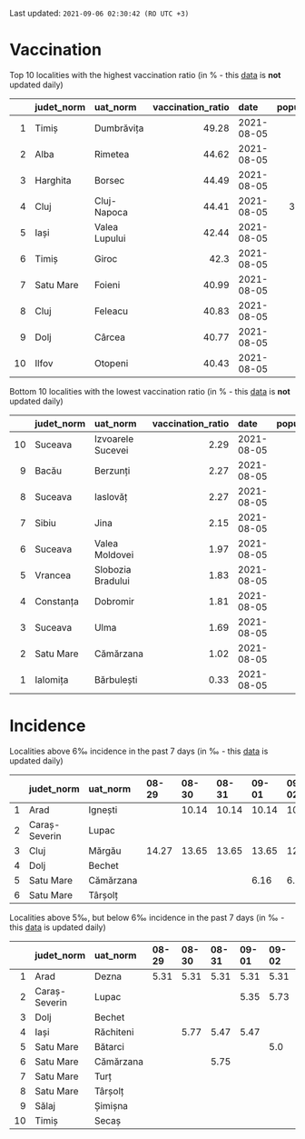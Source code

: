 Last updated: `2021-09-06 02:30:42 (RO UTC +3)`  
# Vaccination  
Top 10 localities with the highest vaccination ratio (in % - this [data](https://vaccinare-covid.gov.ro/situatia-vaccinarii-in-romania/) is **not** updated daily)  
  
|    | judet_norm   | uat_norm      |   vaccination_ratio | date       |   population |   dose_1 |
|---:|:-------------|:--------------|--------------------:|:-----------|-------------:|---------:|
|  1 | Timiș        | Dumbrăvița    |               49.28 | 2021-08-05 |        14668 |     7228 |
|  2 | Alba         | Rimetea       |               44.62 | 2021-08-05 |         1013 |      452 |
|  3 | Harghita     | Borsec        |               44.49 | 2021-08-05 |         2675 |     1190 |
|  4 | Cluj         | Cluj-Napoca   |               44.41 | 2021-08-05 |       327272 |   145341 |
|  5 | Iași         | Valea Lupului |               42.44 | 2021-08-05 |        10086 |     4280 |
|  6 | Timiș        | Giroc         |               42.3  | 2021-08-05 |        17954 |     7595 |
|  7 | Satu Mare    | Foieni        |               40.99 | 2021-08-05 |         1932 |      792 |
|  8 | Cluj         | Feleacu       |               40.83 | 2021-08-05 |         4134 |     1688 |
|  9 | Dolj         | Cârcea        |               40.77 | 2021-08-05 |         2838 |     1157 |
| 10 | Ilfov        | Otopeni       |               40.43 | 2021-08-05 |        18314 |     7404 |
  
Bottom 10 localities with the lowest vaccination ratio (in % - this [data](https://vaccinare-covid.gov.ro/situatia-vaccinarii-in-romania/) is **not** updated daily)  
  
|    | judet_norm   | uat_norm          |   vaccination_ratio | date       |   population |   dose_1 |
|---:|:-------------|:------------------|--------------------:|:-----------|-------------:|---------:|
| 10 | Suceava      | Izvoarele Sucevei |                2.29 | 2021-08-05 |         2143 |       49 |
|  9 | Bacău        | Berzunți          |                2.27 | 2021-08-05 |         5279 |      120 |
|  8 | Suceava      | Iaslovăț          |                2.27 | 2021-08-05 |         4721 |      107 |
|  7 | Sibiu        | Jina              |                2.15 | 2021-08-05 |         3671 |       79 |
|  6 | Suceava      | Valea Moldovei    |                1.97 | 2021-08-05 |         4680 |       92 |
|  5 | Vrancea      | Slobozia Bradului |                1.83 | 2021-08-05 |         8807 |      161 |
|  4 | Constanța    | Dobromir          |                1.81 | 2021-08-05 |         3702 |       67 |
|  3 | Suceava      | Ulma              |                1.69 | 2021-08-05 |         2242 |       38 |
|  2 | Satu Mare    | Cămărzana         |                1.02 | 2021-08-05 |         2346 |       24 |
|  1 | Ialomița     | Bărbulești        |                0.33 | 2021-08-05 |         7599 |       25 |
  
# Incidence  
Localities above 6‰ incidence in the past 7 days (in ‰ - this [data](https://data.gov.ro/dataset/transparenta-covid) is updated daily)  
  
|    | judet_norm    | uat_norm   | 08-29   | 08-30   | 08-31   | 09-01   | 09-02   | 09-03   |   09-04 |
|---:|:--------------|:-----------|:--------|:--------|:--------|:--------|:--------|:--------|--------:|
|  1 | Arad          | Ignești    |         | 10.14   | 10.14   | 10.14   | 10.14   | 10.14   |   10.14 |
|  2 | Caraș-Severin | Lupac      |         |         |         |         |         | 6.11    |    6.49 |
|  3 | Cluj          | Mărgău     | 14.27   | 13.65   | 13.65   | 13.65   | 12.41   | 11.17   |   10.55 |
|  4 | Dolj          | Bechet     |         |         |         |         |         |         |    6.18 |
|  5 | Satu Mare     | Cămărzana  |         |         |         | 6.16    | 6.57    | 7.39    |    7.39 |
|  6 | Satu Mare     | Târșolț    |         |         |         |         |         |         |    7.25 |
  
Localities above 5‰, but below 6‰ incidence in the past 7 days (in ‰ - this [data](https://data.gov.ro/dataset/transparenta-covid) is updated daily)  
  
|    | judet_norm    | uat_norm   | 08-29   | 08-30   | 08-31   | 09-01   | 09-02   | 09-03   | 09-04   |
|---:|:--------------|:-----------|:--------|:--------|:--------|:--------|:--------|:--------|:--------|
|  1 | Arad          | Dezna      | 5.31    | 5.31    | 5.31    | 5.31    | 5.31    | 5.31    |         |
|  2 | Caraș-Severin | Lupac      |         |         |         | 5.35    | 5.73    |         |         |
|  3 | Dolj          | Bechet     |         |         |         |         |         | 5.52    |         |
|  4 | Iași          | Răchiteni  |         | 5.77    | 5.47    | 5.47    |         |         |         |
|  5 | Satu Mare     | Bătarci    |         |         |         |         | 5.0     |         |         |
|  6 | Satu Mare     | Cămărzana  |         |         | 5.75    |         |         |         |         |
|  7 | Satu Mare     | Turț       |         |         |         |         |         |         | 5.11    |
|  8 | Satu Mare     | Târșolț    |         |         |         |         |         | 5.05    |         |
|  9 | Sălaj         | Șimișna    |         |         |         |         |         |         | 5.08    |
| 10 | Timiș         | Secaș      |         |         |         |         |         | 5.13    | 5.13    |